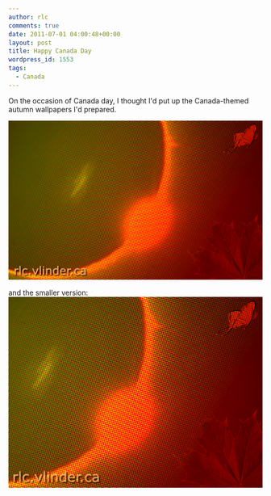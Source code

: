 ```yaml
---
author: rlc
comments: true
date: 2011-07-01 04:00:48+00:00
layout: post
title: Happy Canada Day
wordpress_id: 1553
tags:
  - Canada
---
```


On the occasion of Canada day, I thought I'd put up the Canada-themed autumn wallpapers I'd prepared.

<!--more-->

[![](/assets/2011/06/autumn-wallpaper.png)](/assets/2011/06/autumn-wallpaper.png)

and the smaller version:
[![](/assets/2011/06/autumn-wallpaper-small.png)](/assets/2011/06/autumn-wallpaper-small.png)
